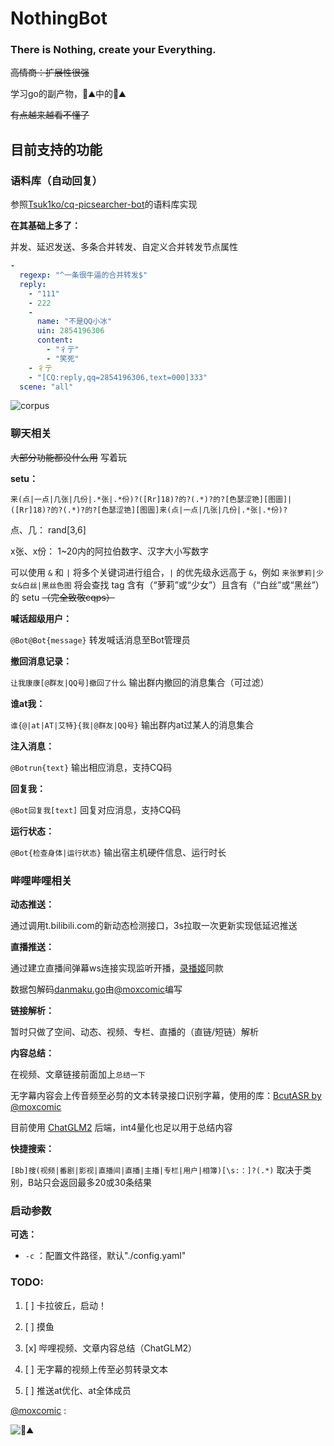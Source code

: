 # NothingBot
### There is Nothing, create your Everything.

~~高情商：扩展性很强~~

学习go的副产物，💩⛰️中的💩⛰️

~~有点越来越看不懂了~~

## 目前支持的功能

### 语料库（自动回复）

参照[Tsuk1ko/cq-picsearcher-bot](https://github.com/Tsuk1ko/cq-picsearcher-bot)的语料库实现

**在其基础上多了：**

并发、延迟发送、多条合并转发、自定义合并转发节点属性

```yaml
-
  regexp: "^一条很牛逼的合并转发$"
  reply:
    - "111"
    - 222
    -
      name: "不是QQ小冰"
      uin: 2854196306
      content:
        - "彳亍"
        - "笑死"
    - 彳亍
    - "[CQ:reply,qq=2854196306,text=000]333"
  scene: "all"
```

![corpus](https://github.com/Miuzarte/NothingBot/assets/66856838/15576647-c5ea-4948-8a13-947a7ac3ad81)

### 聊天相关

~~大部分功能都没什么用~~ 写着玩

**setu：**

`来(点|一点|几张|几份|.*张|.*份)?([Rr]18)?的?(.*)?的?[色瑟涩铯][图圖]|([Rr]18)?的?(.*)?的?[色瑟涩铯][图圖]来(点|一点|几张|几份|.*张|.*份)?`

点、几： rand[3,6]

x张、x份： 1~20内的阿拉伯数字、汉字大小写数字

可以使用 `&` 和 `|` 将多个关键词进行组合，`|` 的优先级永远高于 `&`，例如 `来张萝莉|少女&白丝|黑丝色图` 将会查找 tag 含有（“萝莉”或“少女”）且含有（“白丝”或“黑丝”）的 setu ~~（完全致敬cqps）~~

**喊话超级用户：**

`@Bot@Bot{message}` 转发喊话消息至Bot管理员

**撤回消息记录：**

`让我康康[@群友|QQ号]撤回了什么` 输出群内撤回的消息集合（可过滤）

**谁at我：**

`谁{@|at|AT|艾特}{我|@群友|QQ号}` 输出群内at过某人的消息集合

**注入消息：**

`@Botrun{text}` 输出相应消息，支持CQ码

**回复我：**

`@Bot回复我[text]` 回复对应消息，支持CQ码

**运行状态：**

`@Bot{检查身体|运行状态}` 输出宿主机硬件信息、运行时长

### 哔哩哔哩相关

**动态推送：**

通过调用t.bilibili.com的新动态检测接口，3s拉取一次更新实现低延迟推送

**直播推送：**

通过建立直播间弹幕ws连接实现监听开播，[录播姬](https://github.com/BililiveRecorder/BililiveRecorder)同款

数据包解码[danmaku.go](danmaku.go)由[@moxcomic](https://github.com/moxcomic)编写

**链接解析：**

暂时只做了空间、动态、视频、专栏、直播的（直链/短链）解析

**内容总结：**

在视频、文章链接前面加上`总结一下`

无字幕内容会上传音频至必剪的文本转录接口识别字幕，使用的库：[BcutASR by @moxcomic](https://github.com/moxcomic/BcutAsr)

目前使用 [ChatGLM2](https://github.com/THUDM/ChatGLM2-6B) 后端，int4量化也足以用于总结内容

**快捷搜索：**

`[Bb]搜(视频|番剧|影视|直播间|直播|主播|专栏|用户|相簿)[\s:：]?(.*)` 取决于类别，B站只会返回最多20或30条结果

### 启动参数

**可选：**

- `-c` ：配置文件路径，默认"./config.yaml"

### TODO:

1. [ ] 卡拉彼丘，启动！

110. [ ] 摸鱼

111. [x] 哔哩视频、文章内容总结（ChatGLM2）

112. [ ] 无字幕的视频上传至必剪转录文本

999. [ ] 推送at优化、at全体成员

[@moxcomic](https://github.com/moxcomic) :

![💩⛰️](https://github.com/Miuzarte/NothingBot/assets/66856838/98eb9a3e-c27c-4d08-8182-2332cf956198)
